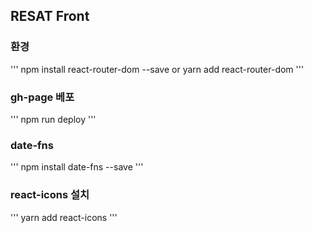 ## RESAT Front

### 환경
'''
npm install react-router-dom --save
    or
yarn add react-router-dom
'''

### gh-page 베포
'''
npm run deploy
'''

### date-fns
'''
npm install date-fns --save
'''

### react-icons 설치
'''
yarn add react-icons
'''